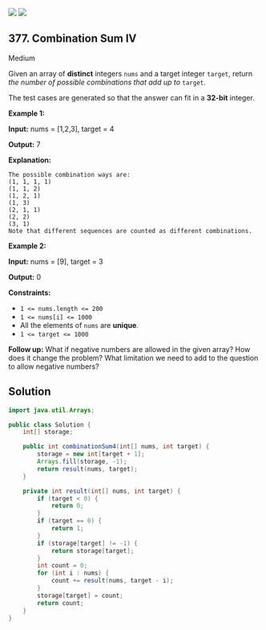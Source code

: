 [![](https://img.shields.io/github/stars/javadev/LeetCode-in-Java?label=Stars&style=flat-square)](https://github.com/javadev/LeetCode-in-Java)
[![](https://img.shields.io/github/forks/javadev/LeetCode-in-Java?label=Fork%20me%20on%20GitHub%20&style=flat-square)](https://github.com/javadev/LeetCode-in-Java/fork)

## 377\. Combination Sum IV

Medium

Given an array of **distinct** integers `nums` and a target integer `target`, return _the number of possible combinations that add up to_ `target`.

The test cases are generated so that the answer can fit in a **32-bit** integer.

**Example 1:**

**Input:** nums = [1,2,3], target = 4

**Output:** 7

**Explanation:**

    The possible combination ways are:
    (1, 1, 1, 1)
    (1, 1, 2)
    (1, 2, 1)
    (1, 3)
    (2, 1, 1)
    (2, 2)
    (3, 1)
    Note that different sequences are counted as different combinations.

**Example 2:**

**Input:** nums = [9], target = 3

**Output:** 0

**Constraints:**

*   `1 <= nums.length <= 200`
*   `1 <= nums[i] <= 1000`
*   All the elements of `nums` are **unique**.
*   `1 <= target <= 1000`

**Follow up:** What if negative numbers are allowed in the given array? How does it change the problem? What limitation we need to add to the question to allow negative numbers?

## Solution

```java
import java.util.Arrays;

public class Solution {
    int[] storage;

    public int combinationSum4(int[] nums, int target) {
        storage = new int[target + 1];
        Arrays.fill(storage, -1);
        return result(nums, target);
    }

    private int result(int[] nums, int target) {
        if (target < 0) {
            return 0;
        }
        if (target == 0) {
            return 1;
        }
        if (storage[target] != -1) {
            return storage[target];
        }
        int count = 0;
        for (int i : nums) {
            count += result(nums, target - i);
        }
        storage[target] = count;
        return count;
    }
}
```